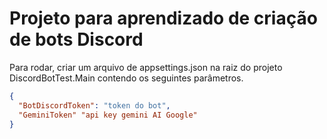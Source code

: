 # Projeto para aprendizado de criação de bots Discord

Para rodar, criar um arquivo de appsettings.json na raiz do projeto DiscordBotTest.Main contendo os seguintes parâmetros.

```json
{
  "BotDiscordToken": "token do bot",
  "GeminiToken" "api key gemini AI Google"
}
```
